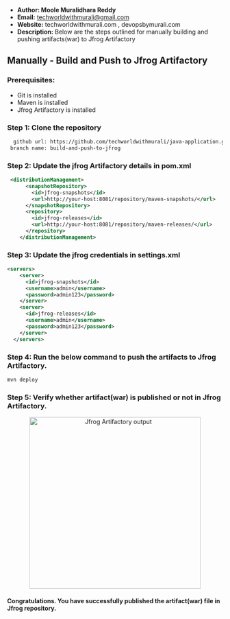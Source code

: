 + <b>Author: Moole Muralidhara Reddy</b></br>
+ <b>Email:</b> techworldwithmurali@gmail.com</br>
+ <b>Website:</b> techworldwithmurali.com , devopsbymurali.com</br>
+ <b>Description:</b> Below are the steps outlined for manually building and pushing artifacts(war) to Jfrog Artifactory</br>

## Manually - Build and Push to Jfrog Artifactory

### Prerequisites:
+ Git is installed
+ Maven is installed
+ Jfrog Artifactory is installed

### Step 1: Clone the repository
  
```xml
  github url: https://github.com/techworldwithmurali/java-application.git
 branch name: build-and-push-to-jfrog
```
### Step 2: Update the jfrog Artifactory details in pom.xml

```xml
 <distributionManagement>
      <snapshotRepository>
        <id>jfrog-snapshots</id>
        <url>http://your-host:8081/repository/maven-snapshots/</url>
      </snapshotRepository>
      <repository>
        <id>jfrog-releases</id>
        <url>http://your-host:8081/repository/maven-releases/</url>
      </repository>
    </distributionManagement>
```
### Step 3: Update the jfrog credentials in settings.xml
```xml
<servers>
    <server>
      <id>jfrog-snapshots</id>
      <username>admin</username>
      <password>admin123</password>
    </server>
    <server>
      <id>jfrog-releases</id>
      <username>admin</username>
      <password>admin123</password>
    </server>
  </servers>
```
### Step 4: Run the below command to push the artifacts to Jfrog Artifactory.
```sh
mvn deploy
```
### Step 5: Verify whether artifact(war) is published or not in Jfrog Artifactory.
<p align="center">
  <img width="400" src="" alt="Jfrog Artifactory output"/>
</p>


#### Congratulations. You have successfully published the artifact(war) file in Jfrog repository.
